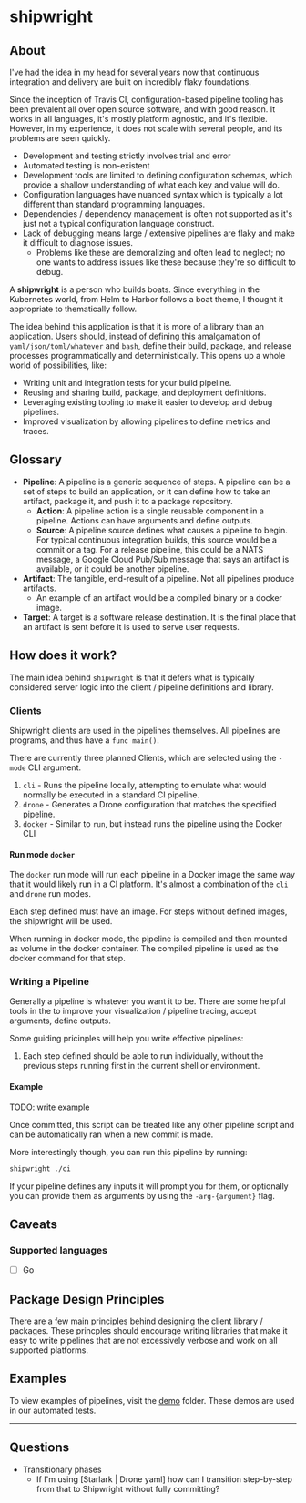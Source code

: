# shipwright

## About

I've had the idea in my head for several years now that continuous integration and delivery are built on incredibly flaky foundations.

Since the inception of Travis CI, configuration-based pipeline tooling has been prevalent all over open source software, and with good reason. It works in all languages, it's mostly platform agnostic, and it's flexible. However, in my experience, it does not scale with several people, and its problems are seen quickly.

- Development and testing strictly involves trial and error
- Automated testing is non-existent
- Development tools are limited to defining configuration schemas, which provide a shallow understanding of what each key and value will do.
- Configuration languages have nuanced syntax which is typically a lot different than standard programming languages.
- Dependencies / dependency management is often not supported as it's just not a typical configuration language construct.
- Lack of debugging means large / extensive pipelines are flaky and make it difficult to diagnose issues.
  - Problems like these are demoralizing and often lead to neglect; no one wants to address issues like these because they're so difficult to debug.

A **shipwright** is a person who builds boats. Since everything in the Kubernetes world, from Helm to Harbor follows a boat theme, I thought it appropriate to thematically follow.

The idea behind this application is that it is more of a library than an application. Users should, instead of defining this amalgamation of `yaml/json/toml/whatever` and `bash`, define their build, package, and release processes programmatically and deterministically. This opens up a whole world of possibilities, like:

- Writing unit and integration tests for your build pipeline.
- Reusing and sharing build, package, and deployment definitions.
- Leveraging existing tooling to make it easier to develop and debug pipelines.
- Improved visualization by allowing pipelines to define metrics and traces.

## Glossary

- **Pipeline**: A pipeline is a generic sequence of steps. A pipeline can be a set of steps to build an application, or it can define how to take an artifact, package it, and push it to a package repository.
  - **Action**: A pipeline action is a single reusable component in a pipeline. Actions can have arguments and define outputs.
  - **Source**: A pipeline source defines what causes a pipeline to begin. For typical continuous integration builds, this source would be a commit or a tag. For a release pipeline, this could be a NATS message, a Google Cloud Pub/Sub message that says an artifact is available, or it could be another pipeline.
- **Artifact**: The tangible, end-result of a pipeline. Not all pipelines produce artifacts.
  - An example of an artifact would be a compiled binary or a docker image.
- **Target**: A target is a software release destination. It is the final place that an artifact is sent before it is used to serve user requests.

## How does it work?

The main idea behind `shipwright` is that it defers what is typically considered server logic into the client / pipeline definitions and library.

### Clients

Shipwright clients are used in the pipelines themselves. All pipelines are programs, and thus have a `func main()`.

There are currently three planned Clients, which are selected using the `-mode` CLI argument.

1. `cli` - Runs the pipeline locally, attempting to emulate what would normally be executed in a standard CI pipeline.
2. `drone` - Generates a Drone configuration that matches the specified pipeline.
3. `docker` - Similar to `run`, but instead runs the pipeline using the Docker CLI

#### Run mode `docker`

The `docker` run mode will run each pipeline in a Docker image the same way that it would likely run in a CI platform. It's almost a combination of the `cli` and `drone` run modes.

Each step defined must have an image. For steps without defined images, the shipwright will be used.

When running in docker mode, the pipeline is compiled and then mounted as volume in the docker container. The compiled pipeline is used as the docker command for that step.

### Writing a Pipeline

Generally a pipeline is whatever you want it to be. There are some helpful tools in the to improve your visualization / pipeline tracing, accept arguments, define outputs.

Some guiding pricinples will help you write effective pipelines:

1. Each step defined should be able to run individually, without the previous steps running first in the current shell or environment.

#### Example

TODO: write example

Once committed, this script can be treated like any other pipeline script and can be automatically ran when a new commit is made.

More interestingly though, you can run this pipeline by running:

```bash
shipwright ./ci
```

If your pipeline defines any inputs it will prompt you for them, or optionally you can provide them as arguments by using the `-arg-{argument}` flag.

## Caveats

### Supported languages

- [ ] Go

## Package Design Principles

There are a few main principles behind designing the client library / packages. These princples should encourage writing libraries that make it easy to write pipelines that are not excessively verbose and work on all supported platforms.

## Examples

To view examples of pipelines, visit the [demo](./demo) folder. These demos are used in our automated tests.

---

## Questions

- Transitionary phases
  - If I'm using [Starlark | Drone yaml] how can I transition step-by-step from that to Shipwright without fully committing?
